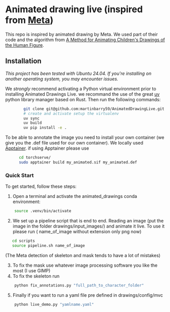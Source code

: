 # Animated drawing live (inspired from [Meta](https://github.com/facebookresearch/AnimatedDrawings/tree/main))
This repo is inspired by animated drawing by Meta. 
We used part of their code and the algorithm from [A Method for Animating Children's Drawings of the Human Figure](https://dl.acm.org/doi/10.1145/3592788).

## Installation
*This project has been tested with  Ubuntu 24.04. If you're installing on another operating system, you may encounter issues.*

We *strongly* recommend activating a Python virtual environment prior to installing Animated Drawings Live.
we recommand the use of the great [uv](https://github.com/astral-sh/uv) python library manager based on Rust. Then run the following commands:

```bash
        git clone git@github.com:martinbarry59/AnimatedDrawingLive.git
        # create and activate setup the virtualenv
        uv sync
        uv build
        uv pip install -e . 
````

To be able to annotate the image you need to install your own container (we give you the .def file used for our own container). We locally used [Apptainer](https://apptainer.org/docs/admin/main/installation.html).
if using Apptainer please use
````bash
      cd torchserve/
      sudo apptainer build my_animated.sif my_animated.def
````


### Quick Start
To get started, follow these steps:
1. Open a terminal and activate the animated_drawings conda environment:
````bash
    source .venv/bin/activate
````


2. We set up a pipeline script that is end to end. Reading an image (put the image in the folder drawings/input_images/) and animate it live.
To use it please run ( name_of_image without extension only png now)

````bash
   cd scripts
   source pipeline.sh name_of_image
````
(The Meta detection of skeleton and mask tends to have a lot of mistakes)

3. To fix the mask use whatever image processing software you like the most (I use GIMP)
4. To fix the skeleton run
````bash
    python fix_annotations.py "full_path_to_character_folder"
````
    
5. Finally if you want to run a yaml file pre defined in drawings/config/mvc
   
````bash
    python live_demo.py "yamlname.yaml"
````
